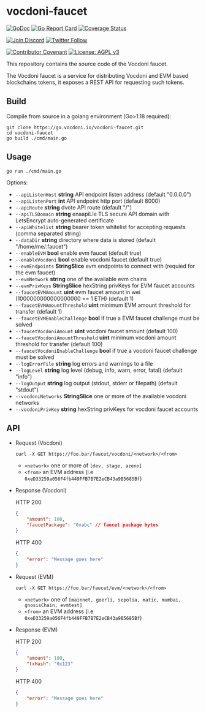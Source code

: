 # vocdoni-faucet

[![GoDoc](https://godoc.org/go.vocdoni.io/faucet?status.svg)](https://godoc.org/go.vocdoni.io/faucet)
[![Go Report Card](https://goreportcard.com/badge/go.vocdoni.io/faucet)](https://goreportcard.com/report/go.vocdoni.io/faucet)
[![Coverage Status](https://coveralls.io/repos/github/vocdoni/vocdoni-faucet/badge.svg?branch=master)](https://coveralls.io/github/vocdoni/vocdoni-faucet?branch=master)

[![Join Discord](https://img.shields.io/badge/discord-join%20chat-blue.svg)](https://discord.gg/4hKeArDaU2)
[![Twitter Follow](https://img.shields.io/twitter/follow/vocdoni.svg?style=social&label=Follow)](https://twitter.com/vocdoni)

[![Contributor Covenant](https://img.shields.io/badge/Contributor%20Covenant-v1.4%20adopted-ff69b4.svg)](code-of-conduct.md) [![License: AGPL v3](https://img.shields.io/badge/License-AGPL%20v3-blue.svg)](https://www.gnu.org/licenses/agpl-3.0)

This repository contains the source code of the Vocdoni faucet.

The Vocdoni faucet is a service for distributing Vocdoni and EVM based blockchains tokens, it exposes a REST API
for requesting such tokens.

## Build

Compile from source in a golang environment (Go>1.18 required):

```
git clone https://go.vocdoni.io/vocdoni-faucet.git
cd vocdoni-faucet
go build ./cmd/main.go
```

## Usage

`go run ./cmd/main.go`

Options:

- `--apiListenHost` **string**                API endpoint listen address (default "0.0.0.0")
- `--apiListenPort` **int**                   API endpoint http port (default 8000)
- `--apiRoute` **string**                     dvote API route (default "/")
- `--apiTLSDomain` **string**                 enaapiLle TLS secure API domain with LetsEncrypt auto-generated certificate
- `--apiWhitelist` **string**                 bearer token whitelist for accepting requests (comma separated string)
- `--dataDir` **string**                      directory where data is stored (default "/home/me/.faucet")
- `--enableEVM` **bool**                      enable evm faucet (default true)
- `--enableVocdoni` **bool**                  enable vocdoni faucet (default true)
- `--evmEndpoints` **StringSlice**            evm endpoints to connect with (requied for the evm faucet)
- `--evmNetwork` **string**                   one of the available evm chains
- `--evmPrivKeys` **StringSlice**             hexString privKeys for EVM faucet accounts
- `--faucetEVMAmount` **uint**                evm faucet amount in wei (1000000000000000000 == 1 ETH) (default 1)
- `--faucetEVMAmountThreshold` **uint**       minimum EVM amount threshold for transfer (default 1)
- `--faucetEVMEnableChallenge` **bool**       if true a EVM faucet challenge must be solved
- `--faucetVocdoniAmount` **uint**            vocdoni faucet amount (default 100)
- `--faucetVocdoniAmountThreshold` **uint**   minimum vocdoni amount threshold for transfer (default 100)
- `--faucetVocdoniEnableChallenge` **bool**   if true a vocdoni faucet challenge must be solved
- `--logErrorFile` **string**                 log errors and warnings to a file
- `--logLevel` **string**                     log level (debug, info, warn, error, fatal) (default "info")
- `--logOutput` **string**                    log output (stdout, stderr or filepath) (default "stdout")
- `--vocdoniNetworks` **StringSlice**         one or more of the available vocdoni networks
- `--vocdoniPrivKey` **string**               hexString privKeys for vocdoni faucet accounts

## API

- Request (Vocdoni)

    `curl -X GET https://foo.bar/faucet/vocdoni/<network>/<from>`

    - `<network>` one or more of `[dev, stage, azeno]`
    - `<from>` an EVM address (i.e `0xeD33259a056F4fb449FFB7B7E2eCB43a9B5685Bf`)

- Response (Vocdoni)

    HTTP 200

    ```json
    {
        "amount": 100,
        "faucetPackage": "0xabc" // faucet package bytes
    }
    ```

    HTTP 400

    ```json
    {
        "error": "Message goes here"
    }
    ```

- Request (EVM)

    `curl -X GET https://foo.bar/faucet/evm/<network>/<from>`

    - `<network>` one of `[mainnet, goerli, sepolia, matic, mumbai, gnosisChain, evmtest]`
    - `<from>` an EVM address (i.e `0xeD33259a056F4fb449FFB7B7E2eCB43a9B5685Bf`)

- Response (EVM)

    HTTP 200

    ```json
    {
        "amount": 100,
        "txHash": "0x123"
    }
    ```

    HTTP 400

    ```json
    {
        "error": "Message goes here"
    }
    ```
